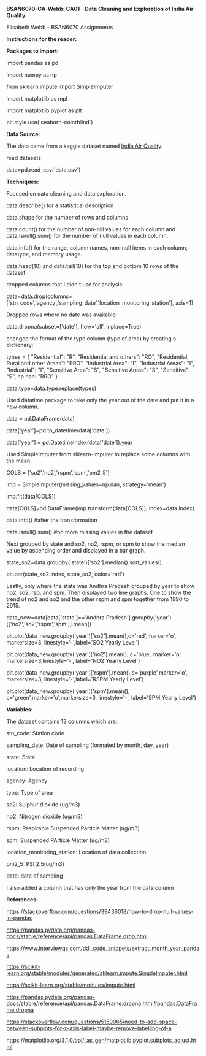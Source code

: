 **BSAN6070-CA-Webb: CA01 - Data Cleaning and Exploration of India Air Quality**

Elisabeth Webb - BSAN6070 Assignments

**Instructions for the reader:**

**Packages to import:**

import pandas as pd 

import numpy as np 

from sklearn.impute import SimpleImputer

import matplotlib as mpl

import matplotlib.pyplot as plt

plt.style.use('seaborn-colorblind')

**Data Source:**

The data came from a kaggle dataset named [India Air Quailty](https://www.kaggle.com/shrutibhargava94/india-air-quality-data).

read datasets

data=pd.read_csv('data.csv')

**Techniques:**

Focused on data cleaning and data exploration. 

data.describe() for a statistical description 

data.shape for the number of rows and columns 

data.count() for the number of non-nill values for each column and data.isnull().sum() for the number of null values in each column. 

data.info() for the range, column names, non-null items in each column, datatype, and memory usage.  

data.head(10) and data.tail(10) for the top and bottom 10 rows of the dataset. 

dropped columns that I didn't use for analysis: 

data=data.drop(columns=['stn_code','agency','sampling_date','location_monitoring_station'], axis=1)

Dropped rows where no date was available: 

data.dropna(subset=['date'], how='all', inplace=True)

changed the format of the type column (type of area) by creating a dictionary: 

types = { "Residential": "R", "Residential and others": "RO", "Residential, Rural and other Areas": "RRO", "Industrial Area": "I", "Industrial Areas": "I", "Industrial": "I", "Sensitive Area": "S", "Sensitive Areas": "S", "Sensitive": "S", np.nan: "RRO" }

data.type=data.type.replace(types)

Used datatime package to take only the year out of the date and put it in a new column. 

data = pd.DataFrame(data)

data['year']=pd.to_datetime(data['date'])

data['year'] = pd.DatetimeIndex(data['date']).year

Used SimpleImputer from sklearn-imputer to replace some columns with the mean:

COLS = ['so2','no2','rspm','spm','pm2_5']

imp = SimpleImputer(missing_values=np.nan, strategy='mean')

imp.fit(data[COLS])

data[COLS]=pd.DataFrame(imp.transform(data[COLS]), index=data.index)

data.info() #after the transformation

data.isnull().sum() #no more missing values in the dataset 

Next grouped by state and so2, no2, rspm, or spm to show the median value by ascending order and displayed in a bar graph. 

state_so2=data.groupby('state')['so2'].median().sort_values()

plt.bar(state_so2.index, state_so2, color='red')

Lastly, only where the state was Andhra Pradesh grouped by year to show no2, so2, rsp, and spm. Then displayed two line graphs. One to show the trend of no2 and so2 and the other rspm and spm together from 1990 to 2015. 

data_new=data[data['state']=='Andhra Pradesh'].groupby('year')[['no2','so2','rspm','spm']].mean()

plt.plot(data_new.groupby('year')['so2'].mean(),c='red',marker='o', markersize=3, linestyle='-',label='SO2 Yearly Level')

plt.plot(data_new.groupby('year')['no2'].mean(), c='blue', marker='o', markersize=3,linestyle='-', label='NO2 Yearly Level')

plt.plot(data_new.groupby('year')['rspm'].mean(),c='purple',marker='o', markersize=3, linestyle='-',label='RSPM Yearly Level')

plt.plot(data_new.groupby('year')['spm'].mean(), c='green',marker='o',markersize=3, linestyle='-', label='SPM Yearly Level')

**Variables:**

The dataset contains 13 columns which are:

stn_code: Station code 

sampling_date: Date of sampling (formated by month, day, year)

state: State 

location: Location of recording 

agency: Agency 

type: Type of area 

so2: Sulphur dioxide (ug/m3)

no2: Nitrogen dioxide (ug/m3)

rspm: Respirable Suspended Particle Matter (ug/m3)

spm: Suspended PArticle Matter (ug/m3)

location_monitoring_station: Location of data collection 

pm2_5: PSI 2.5(ug/m3)

date: date of sampling 

I also added a column that has only the year from the date column

**References:**

https://stackoverflow.com/questions/39436018/how-to-drop-null-values-in-pandas

https://pandas.pydata.org/pandas-docs/stable/reference/api/pandas.DataFrame.drop.html

https://www.interviewqs.com/ddi_code_snippets/extract_month_year_pandas

https://scikit-learn.org/stable/modules/generated/sklearn.impute.SimpleImputer.html

https://scikit-learn.org/stable/modules/impute.html

https://pandas.pydata.org/pandas-docs/stable/reference/api/pandas.DataFrame.dropna.html#pandas.DataFrame.dropna

https://stackoverflow.com/questions/5159065/need-to-add-space-between-subplots-for-x-axis-label-maybe-remove-labelling-of-a

https://matplotlib.org/3.1.0/api/_as_gen/matplotlib.pyplot.subplots_adjust.html





